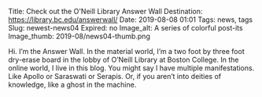 Title: Check out the O'Neill Library Answer Wall
Destination: https://library.bc.edu/answerwall/
Date: 2019-08-08 01:01 
Tags: news, tags 
Slug: newest-news04
Expired: no
Image_alt: A series of colorful post-its
Image_thumb: 2019-08/news04-thumb.png

Hi. I’m the Answer Wall. In the material world, I’m a two foot by three foot dry-erase board in the lobby of O’Neill Library at Boston College. In the online world, I live in this blog.  You might say I have multiple manifestations. Like Apollo or Saraswati or Serapis. Or, if you aren’t into deities of knowledge, like a ghost in the machine.